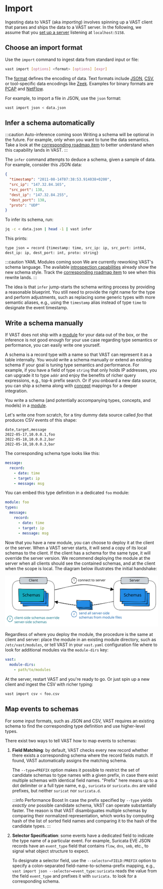 # Import

Ingesting data to VAST (aka *importing*) involves spinning up a VAST client
that parses and ships the data to a VAST server. In the following, we assume
that you [set up a server](../run/README.md) listening at `localhost:5158`.

## Choose an import format

Use the `import` command to ingest data from standard input or file:

```bash
vast import [options] <format> [options] [expr]
```

The [format](../../understand/formats/README.md) defines the encoding of data.
Text formats include [JSON](../../understand/formats/json.md),
[CSV](../../understand/formats/csv.md), or tool-specific data encodings like
[Zeek](../../understand/formats/zeek.md). Examples for binary formats are
[PCAP](../../understand/formats/pcap.md) and
[NetFlow](../../understand/formats/netflow.md).

For example, to import a file in JSON, use the `json` format:

```bash
vast import json < data.json
```

## Infer a schema automatically

:::caution Auto-inference coming soon
Writing a schema will be optional in the future. For example, only when you want
to tune the data semantics. Take a look at the [corresponding roadmap
item](https://github.com/tenzir/public-roadmap/issues/5) to better understand
when this capability lands in VAST.
:::

The `infer` command attempts to deduce a schema, given a sample of data. For
example, consider this JSON data:

```json
{
  "timestamp": "2011-08-14T07:38:53.914038+0200",
  "src_ip": "147.32.84.165",
  "src_port": 138,
  "dest_ip": "147.32.84.255",
  "dest_port": 138,
  "proto": "UDP"
}
```

To infer its schema, run:

```bash
jq -c < data.json | head -1 | vast infer
```

This prints:

```
type json = record {timestamp: time, src_ip: ip, src_port: int64, dest_ip: ip, dest_port: int, proto: string}
```

:::caution YAML Modules coming soon
We are currently reworking VAST's schema language. The available
[introspection capabilities](../../use/introspect/README.md) already show the
new schema style. Track the [corresponding roadmap
item](https://github.com/tenzir/public-roadmap/issues/15) to see when this
rewrite lands.
:::

The idea is that `infer` jump-starts the schema writing process by providing a
reasonable blueprint. You still need to provide the right name for the type and
perform adjustments, such as replacing some generic types with more semantic
aliases, e.g., using the `timestamp` alias instead of type `time` to designate
the event timestamp.

## Write a schema manually

If VAST does not ship with a [module][modules] for your data out of the box,
or the inference is not good enough for your use case regarding type semantics
or performance, you can easily write one yourself.

A schema is a record type with a name so that VAST can
represent it as a table internally. You would write a schema manually or extend
an existing schema if your goal is tuning type semantics and performance. For
example, if you have a field of type `string` that only holds IP addresses, you
can upgrade it to type `addr` and enjoy the benefits of richer query
expressions, e.g., top-k prefix search. Or if you onboard a new data source, you
can ship a schema along with [concept][concepts] mappings for a deeper
integration.

You write a schema (and potentially accompanying types, concepts, and models) in
a [module][modules].

Let's write one from scratch, for a tiny dummy data source called *foo* that
produces CSV events of this shape:

```csv
date,target,message
2022-05-17,10.0.0.1,foo
2022-05-18,10.0.0.2,bar
2022-05-18,10.0.0.3,bar
```

The corresponding schema type looks like this:

```yaml
message:
  record:
    - date: time
    - target: ip
    - message: msg
```

You can embed this type definition in a dedicated `foo` module:

```yaml
module: foo
types:
  message:
    record:
      - date: time
      - target: ip
      - message: msg
```

Now that you have a new module, you can choose to deploy it at the client or
the server. When a VAST server starts, it will send a copy of its local schemas
to the client. If the client has a schema for the same type, it will override
the server version. We recommend deploying the module at the server when all
clients should see the contained schemas, and at the client when the scope is
local. The diagram below illustrates the initial handshake:

![Schema Transfer](schema-transfer.excalidraw.svg)

Regardless of where you deploy the module, the procedure is the same at client
and server: place the module in an existing module directory, such as
`/etc/vast/modules`, or tell VAST in your `vast.yaml` configuration file where
to look for additional modules via the `module-dirs` key:

```yaml
vast:
  module-dirs:
    - path/to/modules
```

At the server, restart VAST and you're ready to go. Or just spin up a new client
and ingest the CSV with richer typing:

```bash
vast import csv < foo.csv
```

## Map events to schemas

For some input formats, such as JSON and CSV, VAST requires an existing schema
to find the corresponding type definition and use higher-level types.

There exist two ways to tell VAST how to map events to schemas:

1. **Field Matching**: by default, VAST checks every new record whether there
   exists a corresponding schema where the record fields match. If found, VAST
   automatically assigns the matching schema.

   The `--type=PREFIX` option makes it possible to restrict the set of candidate
   schemas to type names with a given prefix, in case there exist multiple
   schemas with identical field names. "Prefix" here means up to a dot delimiter
   or a full type name, e.g., `suricata` or `suricata.dns` are valid prefixes,
   but neither `suricat` nor `suricata.d`.

   :::info Performance Boost
   In case the prefix specified by `--type` yields *exactly one* possible
   candidate schema, VAST can operate substantially faster. The reason is that
   VAST disambiguates multiple schemas by comparing their normalized
   representation, which works by computing hash of the list of sorted field
   names and comparing it to the hash of the candidate types.
   :::

2. **Selector Specification**: some events have a dedicated field to indicate
   the type name of a particular event. For example, Suricata EVE JSON records
   have an `event_type` field that contains `flow`, `dns`, `smb`, etc., to
   signal what object structure to expect.

   To designate a selector field, use the `--selector=FIELD:PREFIX` option to
   specify a colon-separated field-name-to-schema-prefix mapping, e.g.,
   `vast import json --selector=event_type:suricata` reads the value from the
   field `event_type` and prefixes it with `suricata.` to look for a
   corresponding schema.

[types]: ../../understand/data-model/type-system.md
[concepts]: ../../understand/data-model/taxonomies.md#concepts
[modules]: ../../understand/data-model/modules.md

